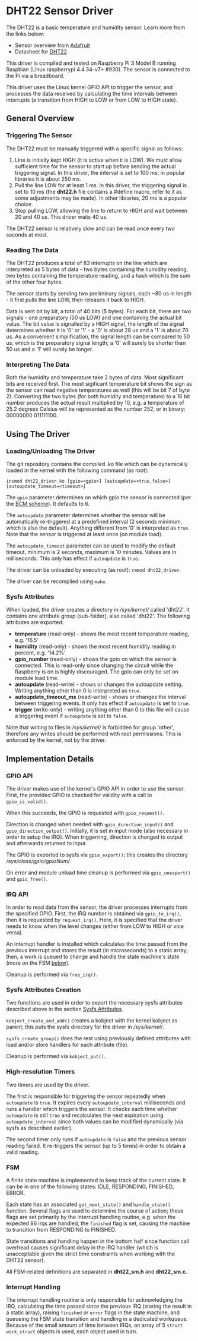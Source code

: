 # DHT22 Sensor Driver

The DHT22 is a basic temperature and humidity sensor. Learn more from the links
below:
* Sensor overview from [Adafruit](https://learn.adafruit.com/dht/overview)
* Datasheet for
[DHT22](https://www.sparkfun.com/datasheets/Sensors/Temperature/DHT22.pdf)

This driver is compiled and tested on Raspberry Pi 3 Model B running Raspbian
(Linux raspberrypi 4.4.34-v7+ #930). The sensor is connected to the Pi via a
breadboard.

This driver uses the Linux kernel GPIO API to trigger the sensor, and processes
the data received by calculating the time intervals between interrupts (a
transition from HIGH to LOW or from LOW to HIGH state).

## General Overview

### Triggering The Sensor

The DHT22 must be manually triggered with a specific signal as follows:
 1. Line is initially kept HIGH (it is active when it is LOW). We must allow
sufficient time for the sensor to start up before sending the actual triggering
signal. In this driver, the interval is set to 100 ms; in popular libraries it
is about 250 ms.
 2. Pull the line LOW for at least 1 ms. In this driver, the triggering signal
is set to 10 ms (the **dht22.h** file contains a #define macro, refer to it as
some adjustments may be made). In other libraries, 20 ms is a popular choice.
 3. Stop pulling LOW, allowing the line to return to HIGH and wait between 20
and 40 us. This driver waits 40 us.

The DHT22 sensor is relatively slow and can be read once every two seconds at
most.

### Reading The Data

The DHT22 produces a total of 83 interrupts on the line which are interpreted as
5 bytes of data - two bytes containing the humidity reading, two bytes
containing the temperature reading, and a hash which is the sum of the other
four bytes.

The sensor starts by sending two preliminary signals, each ~80 us in length - it
first pulls the line LOW, then releases it back to HIGH.

Data is sent bit by bit, a total of 40 bits (5 bytes). For each bit, there are
two signals - one preparatory (50 us LOW) and one containing the actual bit
value. The bit value is signalled by a HIGH signal, the length of the signal
determines whether it is '0' or '1' - a '0' is about 28 us and a '1' is about 70
us. As a convenient simplification, the signal length can be compared to 50 us,
which is the preparatory signal length; a '0' will surely be shorter than 50 us
and a '1' will surely be longer.

### Interpreting The Data

Both the humidity and temperature take 2 bytes of data. Most significant bits
are received first. The most sigificant temperature bit shows the sign as the
sensor can read negative temperatures as well (this will be bit 7 of byte 2).
Converting the two bytes (for both humidity and temperature) to a 16 bit number
produces the actual result multiplied by 10, e.g. a temperature of 25.2 degress
Celsius will be represented as the number 252, or in binary: 00000000 011111100.

## Using The Driver

### Loading/Unloading The Driver

The git repository contains the compiled .ko file which can be dynamically
loaded in the kernel with the following command (as root):

`insmod dht22_driver.ko [gpio=<gpio>] [autoupdate=<true,false>]
[autoupdate_timeout=<timeout>]`

The `gpio` parameter determines on which gpio the sensor is connected (per the
[BCM scheme](https://pinout.xyz/#)). It defaults to 6.

The `autoupdate` parameter determines whether the sensor will be automatically
re-triggered at a predefined interval (2 seconds minimum, which is also the
default). Anything different from '0' is interpreted as `true`. Note that the
sensor is triggered at least once (on module load).

The `autoupdate_timeout` parameter can be used to modify the default timeout,
minimum is 2 seconds, maximum is 10 minutes. Values are in milliseconds. This
only has effect if `autoupdate` is `true`.

The driver can be unloaded by executing (as root): `rmmod dht22_driver`.

The driver can be recompiled using `make`.

### Sysfs Attributes

When loaded, the driver creates a directory in _/sys/kernel/_ called 'dht22'.
It contains one attribute group (sub-folder), also called 'dht22'. The following
attributes are exported:
* **temperature** (read-only) - shows the most recent temperature reading, e.g.
'16.5'
* **humidity** (read-only) - shows the most recent humidity reading in percent,
e.g. '14.2%'
* **gpio_number** (read-only) - shows the gpio on which the sensor is connected. This
is read-only since changing the circuit while the Raspberry is on is highly
discouraged. The gpio can only be set on module load time.
* **autoupdate** (read-write) - shows or changes the autoupdate setting. Writing
anything other than 0 is interpreted as `true`.
* **autoupdate\_timeout\_ms** (read-write) - shows or changes the interval
between triggering events. It only has effect if `autoupdate` is set to `true`.
* **trigger** (write-only) - writing anything other than 0 to this file will
cause a triggering event if `autoupdate` is set to `false`.

Note that writing to files in _/sys/kernel/_ is forbidden for group 'other',
therefore any writes should be performed with root permissions. This is enforced
by the kernel, not by the driver.

## Implementation Details

### GPIO API

The driver makes use of the kernel's GPIO API in order to use the sensor.
First, the provided GPIO is checked for validity with a call to
`gpio_is_valid()`.

When this succeeds, the GPIO is requested with `gpio_request()`.

Direction is changed when needed with `gpio_direction_input()` and
`gpio_direction_output()`. Initially, it is set in input mode (also necessary
in order to setup the IRQ). When triggerring, direction is changed to output
and afterwards returned to input.

The GPIO is exported to sysfs via `gpio_export()`; this creates the directory
_/sys/class/gpio/gpioNum/_.

On error and module unload time cleanup is performed via `gpio_unexport()` and
`gpio_free()`.

### IRQ API

In order to read data from the sensor, the driver processes interrupts from the
specified GPIO. First, the IRQ number is obtained via `gpio_to_irq()`, then
it is requested by `request_irq()`. Here, it is specified that the driver needs
to know when the level changes (either from LOW to HIGH or vice versa).

An interrupt handler is installed which calculates the time passed from the
previous interrupt and stores the result (in microseconds) to a static array;
then, a work is queued to change and handle the state machine's state (more on
the FSM [below](#fsm)).

Cleanup is performed via `free_irq()`.

### Sysfs Attributes Creation

Two functions are used in order to export the necessary sysfs attributes
described above in the section [Sysfs Attributes](#sysfs-attributes).

`kobject_create_and_add()` creates a kobject with the kernel kobject as parent;
this puts the sysfs directory for the driver in _/sys/kernel/_.

`sysfs_create_group()` does the rest using previously defined attributes with
load and/or store handlers for each attribute (file).

Cleanup is performed via `kobject_put()`.

### High-resolution Timers

Two timers are used by the driver.

The first is responsible for triggering the
sensor repeatedly when `autoupdate` is `true`. It expires every
`autoupdate_interval` milliseconds and runs a handler which triggers the sensor.
It checks each time whether `autoupdate` is still `true` and recalculates the
next expiration using `autoupdate_interval` since both values can be modified
dynamically (via sysfs as described eariler).

The second timer only runs if `autoupdate` is `false` and the previous sensor
reading failed. It re-triggers the sensor (up to 5 times) in order to obtain
a valid reading.

### FSM

A finite state machine is implemented to keep track of the current state. It can
be in one of the following states: IDLE, RESPONDING, FINISHED, ERROR.

Each state has an associated `get_next_state()` and `handle_state()` function.
Several flags are used to determine the course of action; these flags are set
primarily by the interrupt handling routine, e.g. when the expected 86 irqs are
handled, the `finished` flag is set, causing the machine to transition from
RESPONDING to FINISHED.

State transitions and handling happen in the bottom half since function call
overhead causes significant delay in the IRQ handler (which is unacceptable
given the strict time constraints when working with the DHT22 sensor).

All FSM-related definitions are separated in **dht22\_sm.h** and
**dht22\_sm.c**.

### Interrupt Handling

The interrupt handling routine is only responsible for acknowledging the IRQ,
calculating the time passed since the previous IRQ (storing the result in a
static array), raising `finished` or `error` flags in the state machine, and
queueing the FSM state transition and handling in a dedicated workqueue.
Because of the small amount of time between IRQs, an array of 5 `struct
work_struct` objects is used, each object used in turn.
